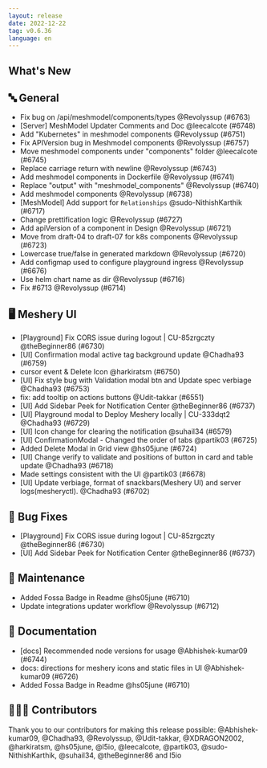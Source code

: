 ```yaml
---
layout: release
date: 2022-12-22
tag: v0.6.36
language: en
---
```


## What's New
## 🔤 General
- Fix bug on /api/meshmodel/components/types @Revolyssup (#6763)
- [Server] MeshModel Updater Comments and Doc @leecalcote (#6748)
- Add "Kubernetes" in meshmodel components @Revolyssup (#6751)
- Fix APIVersion bug in Meshmodel components @Revolyssup (#6757)
- Move meshmodel components under "components" folder @leecalcote (#6745)
- Replace carriage return with newline @Revolyssup (#6743)
- Add meshmodel components in Dockerfile @Revolyssup (#6741)
- Replace "output" with "meshmodel_components" @Revolyssup (#6740)
- Add meshmodel components @Revolyssup (#6738)
- [MeshModel] Add support for `Relationships` @sudo-NithishKarthik (#6717)
- Change prettification logic @Revolyssup (#6727)
- Add apiVersion of a component in Design @Revolyssup (#6721)
- Move from draft-04 to draft-07 for k8s components @Revolyssup (#6723)
- Lowercase true/false in generated markdown @Revolyssup (#6720)
- Add configmap used to configure playground ingress @Revolyssup (#6676)
- Use helm chart name as dir @Revolyssup (#6716)
- Fix #6713 @Revolyssup (#6714)

## 🖥 Meshery UI

- [Playground] Fix CORS issue during logout | CU-85zrgczty @theBeginner86 (#6730)
- [UI] Confirmation modal active tag background update @Chadha93 (#6759)
- cursor event & Delete Icon  @harkiratsm (#6750)
- [UI] Fix style bug with Validation modal btn and Update spec verbiage @Chadha93 (#6753)
- fix: add tooltip on actions buttons @Udit-takkar (#6551)
- [UI] Add Sidebar Peek for Notification Center @theBeginner86 (#6737)
- [UI] Playground modal to Deploy Meshery locally | CU-333dqt2 @Chadha93 (#6729)
- [UI] Icon change for clearing the notification  @suhail34 (#6579)
- [UI] ConfirmationModal - Changed the order of tabs @partik03 (#6725)
- Added Delete Modal in Grid view @hs05june (#6724)
- [UI] Change verify to validate and positions of button in card and table update @Chadha93 (#6718)
- Made settings consistent with the UI @partik03 (#6678)
- [UI] Update verbiage, format of snackbars(Meshery UI) and server logs(mesheryctl). @Chadha93 (#6702)

## 🐛 Bug Fixes

- [Playground] Fix CORS issue during logout | CU-85zrgczty @theBeginner86 (#6730)
- [UI] Add Sidebar Peek for Notification Center @theBeginner86 (#6737)

## 🧰 Maintenance

- Added Fossa Badge in Readme @hs05june (#6710)
- Update integrations updater workflow @Revolyssup (#6712)

## 📖 Documentation

- [docs] Recommended node versions for usage @Abhishek-kumar09 (#6744)
- docs: directions for meshery icons and static files in UI @Abhishek-kumar09 (#6726)
- Added Fossa Badge in Readme @hs05june (#6710)

## 👨🏽‍💻 Contributors

Thank you to our contributors for making this release possible:
@Abhishek-kumar09, @Chadha93, @Revolyssup, @Udit-takkar, @XDRAGON2002, @harkiratsm, @hs05june, @l5io, @leecalcote, @partik03, @sudo-NithishKarthik, @suhail34, @theBeginner86 and l5io
